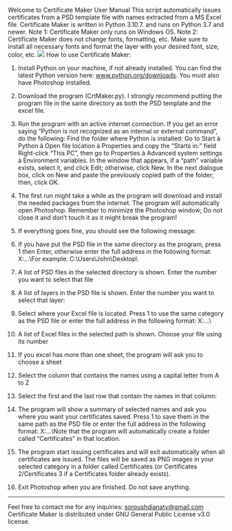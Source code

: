 Welcome to Certificate Maker User Manual
This script automatically issues certificates from a PSD template file with names extracted from a MS Excel file.
Certificate Maker is written in Python 3.10.7. and runs on Python 3.7 and newer.
Note 1: Certificate Maker only runs on Windows OS.
Note 2: Certificate Maker does not change fonts, formatting, etc. Make sure to install all necessary fonts and format the layer with your desired font, size, color, etc.
<img src="../Screenshots/master/1.png">
How to use Certificate Maker:
1. Install Python on your machine, if not already installed. You can find the latest Python version here: www.python.org/downloads. You must also have Photoshop installed.
2. Download the program (CrtMaker.py). I strongly recommend putting the program file in the same directory as both the PSD template and the excel file.
3. Run the program with an active internet connection.
If you get an error saying “Python is not recognized as an internal or external command”, do the following:
Find the folder where Python is installed: Go to Start à Python à Open file location à Properties and copy the “Starts in:" field
Right-click “This PC”, then go to Properties à Advanced system settings à Environment variables.
In the window that appears, if a “path” variable exists, select it, ​and click Edit; otherwise, click New.
In the next dialogue box, click on New and paste the previously copied path of the folder; then, click OK.
4. The first run might take a while as the program will download and install the needed packages from the internet. The program will automatically open Photoshop. Remember to minimize the Photoshop window; Do not close it and don’t touch it as it might break the program!
5. If everything goes fine, you should see the following message:

6. If you have put the PSD file in the same directory as the program, press 1 then Enter, otherwise enter the full address in the following format: X:\...\For example:  C:\Users\John\Desktop\
7. A list of PSD files in the selected directory is shown. Enter the number you want to select that file

8. A list of layers in the PSD file is shown. Enter the number you want to select that layer:

9. Select where your Excel file is located. Press 1 to use the same category as the PSD file or enter the full address in the following format: X:\...\

10. A list of Excel files in the selected path is shown. Choose your file using its number

11. If you excel has more than one sheet, the program will ask you to choose a sheet

12. Select the column that contains the names using a capital letter from A to Z

13. Select the first and the last row that contain the names in that column:

14. The program will show a summary of selected names and ask you where you want your certificates saved. Press 1 to save them in the same path as the PSD file or enter the full address in the following format: X:\...\Note that the program will automatically create a folder called “Certificates” in that location.

15. The program start issuing certificates and will exit automatically when all certificates are issued. The files will be saved as PNG images in your selected category in a folder called Certificates (or Certificates 2/Certificates 3 if a Certificates folder already exists).

17. Exit Photoshop when you are finished. Do not save anything.

*********************************************************************************************
Feel free to contact me for any inquiries: soroushdianaty@gmail.com
Certificate Maker is distributed under GNU General Public License v3.0 license.
